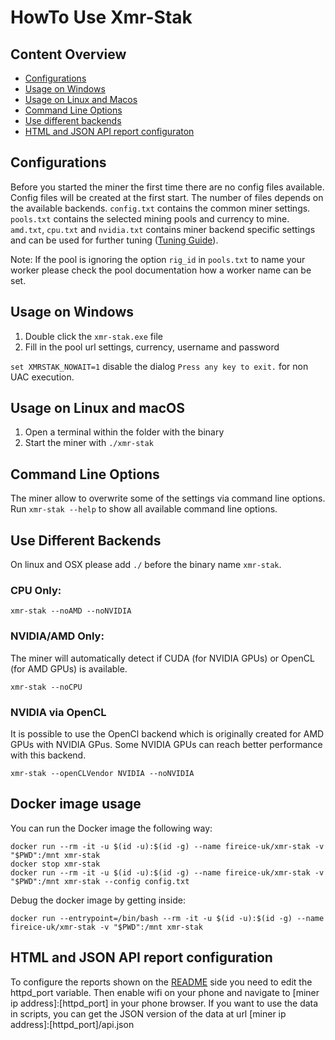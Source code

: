 # HowTo Use Xmr-Stak

## Content Overview
* [Configurations](#configurations)
* [Usage on Windows](#usage-on-windows)
* [Usage on Linux and Macos](#usage-on-linux-and-macos)
* [Command Line Options](#command-line-options)
* [Use different backends](#use-different-backends)
* [HTML and JSON API report configuraton](#HTML-and-JSON-API-report-configuration)

## Configurations

Before you started the miner the first time there are no config files available.
Config files will be created at the first start.
The number of files depends on the available backends.
`config.txt` contains the common miner settings.
`pools.txt` contains the selected mining pools and currency to mine.
`amd.txt`, `cpu.txt` and `nvidia.txt` contains miner backend specific settings and can be used for further tuning ([Tuning Guide](tuning.md)).

Note: If the pool is ignoring the option `rig_id` in `pools.txt` to name your worker please check the pool documentation how a worker name can be set.

## Usage on Windows
1) Double click the `xmr-stak.exe` file
2) Fill in the pool url settings, currency, username and password

`set XMRSTAK_NOWAIT=1` disable the dialog `Press any key to exit.` for non UAC execution.


## Usage on Linux and macOS
1) Open a terminal within the folder with the binary
2) Start the miner with `./xmr-stak`

## Command Line Options

The miner allow to overwrite some of the settings via command line options.
Run `xmr-stak --help` to show all available command line options.

## Use Different Backends

On linux and OSX please add `./` before the binary name `xmr-stak`.

### CPU Only:
```
xmr-stak --noAMD --noNVIDIA
```

### NVIDIA/AMD Only:

The miner will automatically detect if CUDA (for NVIDIA GPUs) or OpenCL (for AMD GPUs) is available.

```
xmr-stak --noCPU
```

### NVIDIA via OpenCL

It is possible to use the OpenCl backend which is originally created for AMD GPUs with NVIDIA GPus.
Some NVIDIA GPUs can reach better performance with this backend.

```
xmr-stak --openCLVendor NVIDIA --noNVIDIA
```

## Docker image usage

You can run the Docker image the following way:

```
docker run --rm -it -u $(id -u):$(id -g) --name fireice-uk/xmr-stak -v "$PWD":/mnt xmr-stak
docker stop xmr-stak
docker run --rm -it -u $(id -u):$(id -g) --name fireice-uk/xmr-stak -v "$PWD":/mnt xmr-stak --config config.txt
```

Debug the docker image by getting inside:

```
docker run --entrypoint=/bin/bash --rm -it -u $(id -u):$(id -g) --name fireice-uk/xmr-stak -v "$PWD":/mnt xmr-stak
```

## HTML and JSON API report configuration

To configure the reports shown on the [README](../README.md) side you need to edit the httpd_port variable. Then enable wifi on your phone and navigate to [miner ip address]:[httpd_port] in your phone browser. If you want to use the data in scripts, you can get the JSON version of the data at url [miner ip address]:[httpd_port]/api.json
